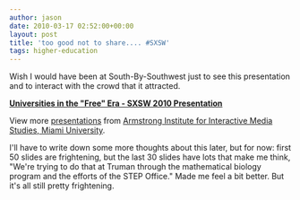 ```yaml
---
author: jason
date: 2010-03-17 02:52:00+00:00
layout: post
title: 'too good not to share.... #SXSW'
tags: higher-education
---
```


Wish I would have been at South-By-Southwest just to see this presentation and to interact with the crowd that it attracted.

**[Universities in the "Free" Era - SXSW 2010 Presentation](http://www.slideshare.net/glenn.platt/universities-in-the-free-era-sxsw-2010-presentation)**

View more [presentations](http://www.slideshare.net/) from [Armstrong Institute for Interactive Media Studies, Miami University](http://www.slideshare.net/glenn.platt).

I'll have to write down some more thoughts about this later, but for now: first 50 slides are frightening, but the last 30 slides have lots that make me think, "We're trying to do that at Truman through the mathematical biology program and the efforts of the STEP Office." Made me feel a bit better. But it's all still pretty frightening.

